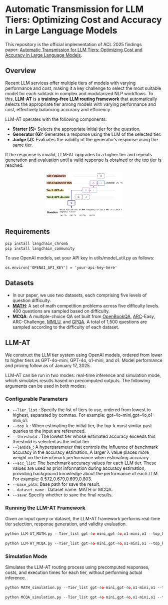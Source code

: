 # Automatic Transmission for LLM Tiers: Optimizing Cost and Accuracy in Large Language Models


This repository is the official implementation of ACL 2025 findings paper: [Automatic Transmission for LLM Tiers: Optimizing Cost and Accuracy in Large Language Models](https://arxiv.org/abs/2505.20921).


## Overview


Recent LLM services offer multiple tiers of models with varying performance and cost, making it a key challenge to select the most suitable model for each subtask in complex and modularized NLP workflows. To this, **LLM-AT** is a **training-free LLM routing framework** that automatically selects the appropriate tier among models with varying performance and cost, effectively balancing accuracy and efficiency.

LLM-AT operates with the following components:

- **Starter (S):** Selects the appropriate initial tier for the question.
- **Generator (G):** Generates a response using the LLM of the selected tier.
- **Judge (J):** Evaluates the validity of the generator’s response using the same tier.

If the response is invalid, LLM-AT upgrades to a higher tier and repeats generation and evaluation until a valid response is obtained or the top tier is reached.

<p align="center">
  <img src="figure1.png" width="50%" />
</p>


## Requirements


```
pip install langchain_chroma
pip install langchain_community
```

To use OpenAI models, set your API key in utils/model_util.py as follows:

```
os.environ['OPENAI_API_KEY'] = 'your-api-key-here'
```


## Datasets


- In our paper, we use two datasets, each comprising five levels of question difficulty.
- [**MATH**](https://arxiv.org/pdf/2103.03874): A set of math competition problems across five difficulty levels. 400 questions are sampled based on difficulty.
- **MCQA**: A multiple-choice QA set built from [OpenBookQA](https://arxiv.org/pdf/1809.02789v1), [ARC](https://arxiv.org/pdf/1803.05457v1)-Easy, ARC-Challenge, [MMLU](https://arxiv.org/pdf/2009.03300), and [GPQA](https://arxiv.org/pdf/2311.12022). A total of 1,500 questions are sampled according to the difficulty of each dataset.


## LLM-AT


We construct the LLM tier system using OpenAI models, ordered from lower to higher tiers as GPT-4o-mini, GPT-4o, o1-mini, and o1. Model performance and pricing follow as of January 17, 2025.

LLM-AT can be run in two modes: real-time inference and simulation mode, which simulates results based on precomputed outputs. The following arguments can be used in both modes:

### **Configurable Parameters**

- `--Tier_list` : Specify the list of tiers to use, ordered from lowest to highest, separated by commas. For example: gpt-4o-mini,gpt-4o,o1-mini,o1.
- `--top_k` : When estimating the initial tier, the top-k most similar past queries to the input are referenced.
- `--threshold` : The lowest tier whose estimated accuracy exceeds this threshold is selected as the initial tier.
- `--lambda_`: A hyperparameter that controls the influence of benchmark accuracy in the accuracy estimation. A larger λ value places more weight on the benchmark performance when estimating accuracy.
- `--acc_list`: The benchmark accuracy values for each LLM tier. These values are used as prior information during accuracy estimation, providing background knowledge about the performance of each LLM. For example: 0.572,0.679,0.699,0.803.
- `--base_path`: Base path for save the result.
- `--dataset_name` : Dataset name. MATH or MCQA.
- `--save`: Specify whether to save the final results.

### Running the LLM-AT Framework

Given an input query or dataset, the LLM-AT framework performs real-time tier selection, response generation, and validity evaluation.

```python
python LLM-AT_MATH.py --Tier_list gpt-4o-mini,gpt-4o,o1-mini,o1 --top_k 5 --threshold 0.7 --lambda_ 5.0 --acc_list 0.572,0.679,0.699,0.803 --base_path /your/path --dataset_name MATH --save True
```

```python
python LLM-AT_MCQA.py --Tier_list gpt-4o-mini,gpt-4o,o1-mini,o1 --top_k 5 --threshold 0.7 --lambda_ 5.0 --acc_list 0.572,0.679,0.699,0.803 --base_path /your/path --dataset_name MCQA --save True
```

### **Simulation Mode**

Simulates the LLM-AT routing process using precomputed responses, costs, and execution times for each tier, without performing actual inference.

```python
python MATH_simulation.py --Tier_list gpt-4o-mini,gpt-4o,o1-mini,o1 --top_k 5 --threshold 0.7 --lambda_ 5.0 --acc_list 0.572,0.679,0.699,0.803 --base_path /your/path --dataset_name MATH --save True
```

```python
python MCQA_simulation.py --Tier_list gpt-4o-mini,gpt-4o,o1-mini,o1 --top_k 5 --threshold 0.7 --lambda_ 5.0 --acc_list 0.572,0.679,0.699,0.803 --base_path /your/path --dataset_name MCQA --save True
```